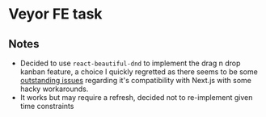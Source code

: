 # Veyor FE task

## Notes

- Decided to use `react-beautiful-dnd` to implement the drag n drop kanban feature, a choice I quickly regretted as there seems to be some [outstanding issues](https://github.com/atlassian/react-beautiful-dnd/issues/1756) regarding it's compatibility with Next.js with some hacky workarounds.
- It works but may require a refresh, decided not to re-implement given time constraints

